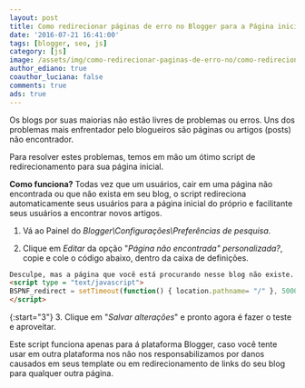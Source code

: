 ```yaml
---
layout: post
title: Como redirecionar páginas de erro no Blogger para a Página inicial
date: '2016-07-21 16:41:00'
tags: [blogger, seo, js]
category: [js]
image: /assets/img/como-redirecionar-paginas-de-erro-no/como-redirecionar-paginas-de-erro-no.jpg
author_ediano: true
coauthor_luciana: false
comments: true
ads: true
---
```


Os blogs por suas maiorias não estão livres de problemas ou erros. Uns dos problemas mais enfrentador pelo blogueiros são páginas ou artigos (posts) não encontrador.

Para resolver estes problemas, temos em mão um ótimo script de redirecionamento para sua página inicial.

**Como funciona?** Todas vez que um usuários, cair em uma página não encontrada ou que não exista em seu blog, o script redireciona automaticamente seus usuários para a página inicial do próprio e facilitante seus usuários a encontrar novos artigos.

1. Vá ao Painel do *Blogger\Configurações\Preferências de pesquisa*.

2. Clique em *Editar* da opção "*Página não encontrada" personalizada?*, copie e cole o código abaixo, dentro da caixa de definições.

```html
Desculpe, mas a página que você está procurando nesse blog não existe. Você será redirecionado a nossa página inicial em instantes.
<script type = "text/javascript">
BSPNF_redirect = setTimeout(function() { location.pathname= "/" }, 5000);
</script>
```

{:start="3"}
3. Clique em "*Salvar alterações*" e pronto agora é fazer o teste e aproveitar.

Este script funciona apenas para á plataforma Blogger, caso você tente usar em outra plataforma nos não nos responsabilizamos por danos causados em seus template ou em redirecionamento de links do seu blog para qualquer outra página.